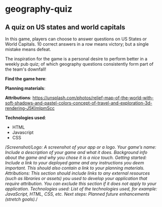 # geography-quiz
## A quiz on US states and world capitals 

In this game, players can choose to answer questions on US States or World Capitals. 10 correct answers in a row means victory; but a single mistake means defeat. 

The inspiration for the game is a personal desire to perform better in a weekly pub quiz; of which geography questions consistently form part of the team's downfall!

**Find the game here**:

**Planning materials**:

**Attributions**:
https://unsplash.com/photos/relief-map-of-the-world-with-soft-shadows-and-pastel-colors-concept-of-travel-and-exploration-3d-rendering-J5KImIpmScc

**Technologies used**:
* HTML
* Javascript
* CSS



/*Screenshot/Logo: A screenshot of your app or a logo.
Your game’s name: Include a description of your game and what it does. Background info about the game and why you chose it is a nice touch.
Getting started: Include a link to your deployed game and any instructions you deem important. This should also contain a link to your planning materials.
Attributions: This section should include links to any external resources (such as libraries or assets) you used to develop your application that require attribution. You can exclude this section if it does not apply to your application.
Technologies used: List of the technologies used, for example: JavaScript, HTML, CSS, etc.
Next steps: Planned future enhancements (stretch goals).*/